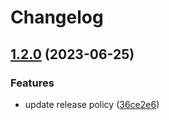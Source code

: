# Changelog

## [1.2.0](https://github.com/OpenMovieDB/kinopoiskdev_ts_client/compare/v1.1.0...v1.2.0) (2023-06-25)


### Features

* update release policy ([36ce2e6](https://github.com/OpenMovieDB/kinopoiskdev_ts_client/commit/36ce2e65ddf198dd6f9af4edb897e4936aa270da))
